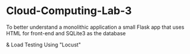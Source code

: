 # Cloud-Computing-Lab-3

To better understand a monolithic application a small Flask app that uses HTML for front-end and SQLite3 as the database

& Load Testing Using "Locust"
